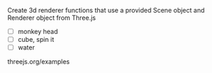 Create 3d renderer functions that use a provided Scene object and Renderer object from Three.js
- [ ] monkey head
- [ ] cube, spin it
- [ ] water

threejs.org/examples
